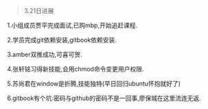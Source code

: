 >3.21日进展

1.小组成员贾平完成面试,已购mbp,开始追赶课程.

2.学员完成git依赖安装,gitbook依赖安装.

3.amber双推成功,可喜可贺.

4.张轩铭习得新技能,会用chmod命令变更用户权限.

5.苏尚君在window是折腾,技能独特(早日回归ubuntu怀抱就好了)

6.gitbook有个坑:密码与github的密码不是一回事,廖保城在这里流连无返.

